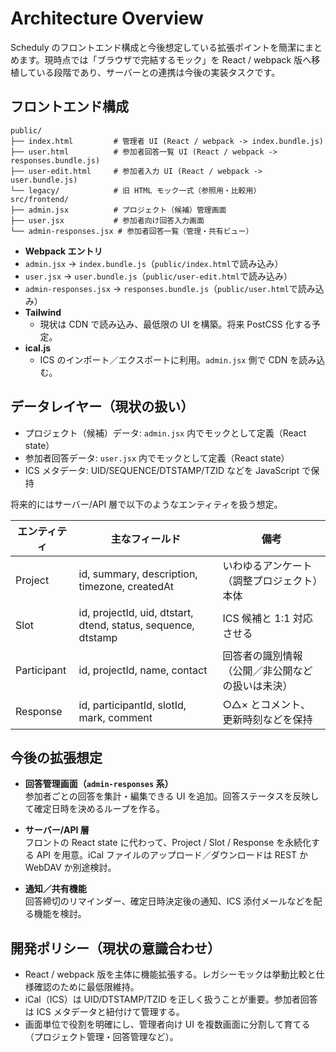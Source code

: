 # Architecture Overview

Scheduly のフロントエンド構成と今後想定している拡張ポイントを簡潔にまとめます。現時点では「ブラウザで完結するモック」を React / webpack 版へ移植している段階であり、サーバーとの連携は今後の実装タスクです。

## フロントエンド構成

```
public/
├── index.html         # 管理者 UI (React / webpack -> index.bundle.js)
├── user.html          # 参加者回答一覧 UI (React / webpack -> responses.bundle.js)
├── user-edit.html     # 参加者入力 UI (React / webpack -> user.bundle.js)
└── legacy/            # 旧 HTML モック一式（参照用・比較用）
src/frontend/
├── admin.jsx          # プロジェクト（候補）管理画面
├── user.jsx           # 参加者向け回答入力画面
└── admin-responses.jsx # 参加者回答一覧（管理・共有ビュー）
```

- **Webpack エントリ**
- `admin.jsx` → `index.bundle.js`（`public/index.html`で読み込み）
- `user.jsx` → `user.bundle.js`（`public/user-edit.html`で読み込み）
- `admin-responses.jsx` → `responses.bundle.js`（`public/user.html`で読み込み）
- **Tailwind**
  - 現状は CDN で読み込み、最低限の UI を構築。将来 PostCSS 化する予定。
- **ical.js**
  - ICS のインポート／エクスポートに利用。`admin.jsx` 側で CDN を読み込む。

## データレイヤー（現状の扱い）

- プロジェクト（候補）データ: `admin.jsx` 内でモックとして定義（React state）
- 参加者回答データ: `user.jsx` 内でモックとして定義（React state）
- ICS メタデータ: UID/SEQUENCE/DTSTAMP/TZID などを JavaScript で保持

将来的にはサーバー/API 層で以下のようなエンティティを扱う想定。

| エンティティ | 主なフィールド | 備考 |
|--------------|----------------|------|
| Project      | id, summary, description, timezone, createdAt | いわゆるアンケート（調整プロジェクト）本体 |
| Slot         | id, projectId, uid, dtstart, dtend, status, sequence, dtstamp | ICS 候補と 1:1 対応させる |
| Participant  | id, projectId, name, contact | 回答者の識別情報（公開／非公開などの扱いは未決） |
| Response     | id, participantId, slotId, mark, comment | ○△× とコメント、更新時刻などを保持 |

## 今後の拡張想定

- **回答管理画面（`admin-responses` 系）**  
  参加者ごとの回答を集計・編集できる UI を追加。回答ステータスを反映して確定日時を決めるループを作る。

- **サーバー/API 層**  
  フロントの React state に代わって、Project / Slot / Response を永続化する API を用意。iCal ファイルのアップロード／ダウンロードは REST か WebDAV か別途検討。

- **通知／共有機能**  
  回答締切のリマインダー、確定日時決定後の通知、ICS 添付メールなどを配る機能を検討。

## 開発ポリシー（現状の意識合わせ）

- React / webpack 版を主体に機能拡張する。レガシーモックは挙動比較と仕様確認のために最低限維持。
- iCal（ICS）は UID/DTSTAMP/TZID を正しく扱うことが重要。参加者回答は ICS メタデータと紐付けて管理する。
- 画面単位で役割を明確にし、管理者向け UI を複数画面に分割して育てる（プロジェクト管理・回答管理など）。
